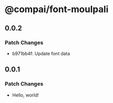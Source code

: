 # @compai/font-moulpali

## 0.0.2

### Patch Changes

- b971bb4f: Update font data

## 0.0.1

### Patch Changes

- Hello, world!
